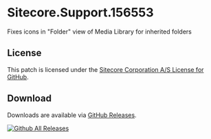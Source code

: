# Sitecore.Support.156553
Fixes icons in &quot;Folder&quot; view of Media Library for inherited folders

## License  
This patch is licensed under the [Sitecore Corporation A/S License for GitHub](https://github.com/sitecoresupport/Sitecore.Support.156553/blob/master/LICENSE).  

## Download  
Downloads are available via [GitHub Releases](https://github.com/sitecoresupport/Sitecore.Support.156553/releases).  

[![Github All Releases](https://img.shields.io/github/downloads/SitecoreSupport/Sitecore.Support.156553/total.svg)](https://github.com/SitecoreSupport/Sitecore.Support.156553/releases)
